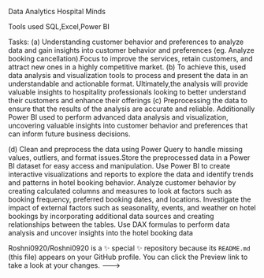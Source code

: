 Data Analytics 
Hospital Minds

Tools used 
SQL,Excel,Power BI

Tasks:
(a) Understanding customer behavior and preferences to analyze data and gain insights into customer behavior and preferences (eg. Analyze booking cancellation).Focus to improve the services, retain customers, and attract new ones in a highly competitive market. 
(b) To achieve this, used data analysis and visualization tools to process and present the data in an understandable and actionable format. Ultimately,the analysis will provide valuable insights to hospitality professionals looking to better understand their customers and enhance their offerings
(c) Preprocessing the data to ensure that the results of the analysis are accurate and reliable. Additionally Power BI used to perform advanced data analysis and visualization, uncovering valuable insights into customer behavior and preferences that can inform future business decisions.

(d) Clean and preprocess the data using Power Query to handle missing values, outliers, and format issues.Store the preprocessed data in a Power BI dataset for easy access and manipulation.
Use Power BI to create interactive visualizations and reports to explore the data and identify trends and patterns in hotel booking behavior.
Analyze customer behavior by creating calculated columns and measures to look at factors such as booking frequency, preferred booking dates, and locations.
Investigate the impact of external factors such as seasonality, events, and weather on hotel bookings by incorporating additional data sources and creating relationships between the tables.
Use DAX formulas to perform data analysis and uncover insights into the hotel booking data




Roshni0920/Roshni0920 is a ✨ special ✨ repository because its `README.md` (this file) appears on your GitHub profile.
You can click the Preview link to take a look at your changes.
--->
